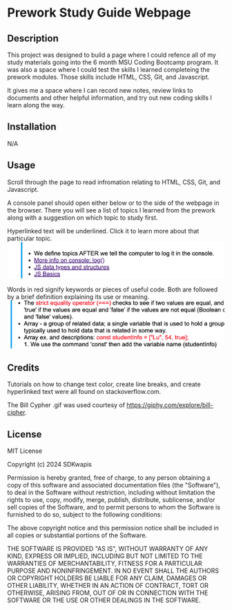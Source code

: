 # Prework Study Guide Webpage

## Description

This project was designed to build a page where I could refence all of my study materials going into the 6 month MSU Coding Bootcamp program. It was also a space where I could test the skills I learned completeing the prework modules. Those skills include HTML, CSS, Git, and Javascript. 

It gives me a space where I can record new notes, review links to documents and other helpful information, and try out new coding skills I learn along the way.

## Installation

N/A

## Usage

Scroll through the page to read infromation relating to HTML, CSS, Git, and Javascript.

A console panel should open either below or to the side of the webpage in the browser. There you will see a list of topics I learned from the prework along with a suggestion on which topic to study first.

Hyperlinked text will be underlined. Click it to learn more about that particular topic. 
![alt text](assets/hyperlink.png)

Words in red signify keywords or pieces of useful code. Both are followed by a brief definition explaining its use or meaning.
![alt text](assets/redtext.png)

## Credits

Tutorials on how to change text color, create line breaks, and create hyperlinked text were all found on stackoverflow.com.

The Bill Cypher .gif was used courtesy of https://giphy.com/explore/bill-cipher.

## License

MIT License

Copyright (c) 2024 SDKwapis

Permission is hereby granted, free of charge, to any person obtaining a copy
of this software and associated documentation files (the "Software"), to deal
in the Software without restriction, including without limitation the rights
to use, copy, modify, merge, publish, distribute, sublicense, and/or sell
copies of the Software, and to permit persons to whom the Software is
furnished to do so, subject to the following conditions:

The above copyright notice and this permission notice shall be included in all
copies or substantial portions of the Software.

THE SOFTWARE IS PROVIDED "AS IS", WITHOUT WARRANTY OF ANY KIND, EXPRESS OR
IMPLIED, INCLUDING BUT NOT LIMITED TO THE WARRANTIES OF MERCHANTABILITY,
FITNESS FOR A PARTICULAR PURPOSE AND NONINFRINGEMENT. IN NO EVENT SHALL THE
AUTHORS OR COPYRIGHT HOLDERS BE LIABLE FOR ANY CLAIM, DAMAGES OR OTHER
LIABILITY, WHETHER IN AN ACTION OF CONTRACT, TORT OR OTHERWISE, ARISING FROM,
OUT OF OR IN CONNECTION WITH THE SOFTWARE OR THE USE OR OTHER DEALINGS IN THE
SOFTWARE.